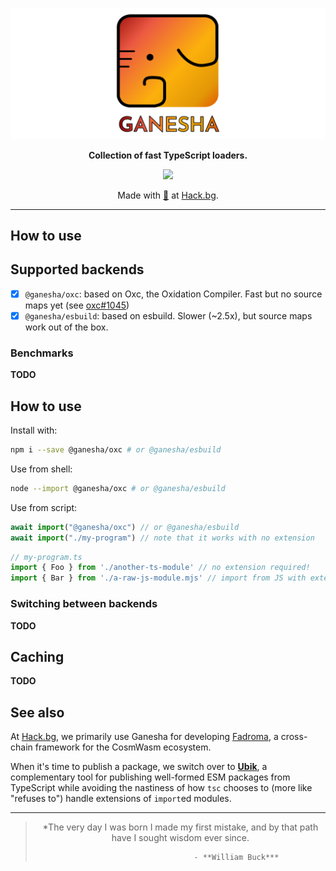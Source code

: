 <div align="center">

![Ganesha](./ganesha.svg)

**Collection of fast TypeScript loaders.**

[![](https://img.shields.io/npm/v/@hackbg/ganesha?color=%23f68f21&style=for-the-badge&label=@hackbg/ganesha)](https://fadroma.tech)

Made with [🧡](mailto:hello@hack.bg) at [Hack.bg](https://hack.bg).

</div>

---

## How to use

## Supported backends

* [x] `@ganesha/oxc`: based on Oxc, the Oxidation Compiler.
  Fast but no source maps yet (see [oxc#1045](https://github.com/oxc-project/oxc/issues/1045))
* [x] `@ganesha/esbuild`: based on esbuild.
  Slower (~2.5x), but source maps work out of the box.

### Benchmarks

**TODO**

## How to use

Install with:

```sh
npm i --save @ganesha/oxc # or @ganesha/esbuild
```

Use from shell:

```sh
node --import @ganesha/oxc # or @ganesha/esbuild
```

Use from script:

```js
await import("@ganesha/oxc") // or @ganesha/esbuild
await import("./my-program") // note that it works with no extension
```

```ts
// my-program.ts
import { Foo } from './another-ts-module' // no extension required!
import { Bar } from './a-raw-js-module.mjs' // import from JS with extension
```

### Switching between backends

**TODO**

## Caching

**TODO**

## See also

At [Hack.bg](https://hack.bg), we primarily use Ganesha for developing
[Fadroma](https://fadroma.tech), a cross-chain framework for the CosmWasm ecosystem.

When it's time to publish a package, we switch over to **[Ubik](https://github.com/hackbg/ubik)**,
a complementary tool for publishing well-formed ESM packages from TypeScript while avoiding
the nastiness of how `tsc` chooses to (more like "refuses to") handle extensions
of `import`ed modules.

---

<div align="center">

>*The very day I was born I made my first mistake,
>and by that path have I sought wisdom ever since.
>
>                              - **William Buck***

</div>
